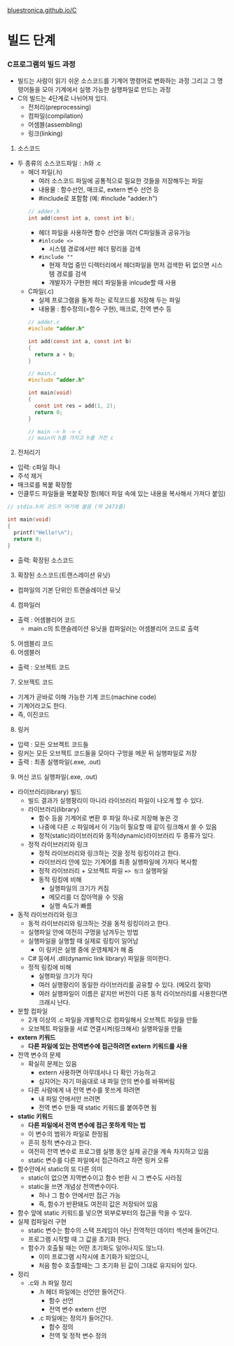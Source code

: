 [bluestronica.github.io/C](https://bluestronica.github.io/C)

# 빌드 단계

### C프로그램의 빌드 과정
- 빌드는 사람이 읽기 쉬운 소스코드를 기계어 명령어로 변화하는 과정 그리고 그 명령어들을 모아 기계에서 실행 가능한 실행파일로 만드는 과정
- C의 빌드는 4단계로 나뉘어져 있다.
  - 전처리(preprocessing)
  - 컴파일(compilation)
  - 어셈블(assembling)
  - 링크(linking)
1. 소스코드
  - 두 종류의 소스코드파일 : .h와 .c
    - 헤더 파일(.h)
      - 여러 소스코드 파일에 공통적으로 필요한 것들을 저장해두는 파일
      - 내용물 : 함수선언, 매크로, extern 변수 선언 등
      - #include로 포함함 (예: #include "adder.h")
      ```c
      // adder.h
      int add(const int a, const int b);
      ```
      - 헤더 파일을 사용하면 함수 선언을 여러 C파일들과 공유가능
      - `#inlcude <>`
        - 시스템 경로에서만 헤더 팡리을 검색
      - `#include ""`
        - 현재 작업 중인 디렉터리에서 헤더파일을 먼저 검색한 뒤 없으면 시스템 경로를 검색
        - 개발자가 구현한 헤더 파일들을 inlcude할 때 사용
    - C파일(.c)
      - 실제 프로그램을 돌게 하는 로직코드를 저장해 두는 파일
      - 내용물 : 함수정의(=함수 구현), 매크로, 전역 변수 등
      ```c
      // adder.c
      #include "adder.h"
      
      int add(const int a, const int b)
      {
        return a + b;
      }
      ```
      ```c
      // main.c
      #include "adder.h"
      
      int main(void)
      {
        const int res = add(1, 2);
        return 0;
      }
      
      // main -> h -> c
      // main이 h를 가지고 h를 가진 c
      ```
2. 전처리기
  - 입력: c파일 하나
  - 주석 제거
  - 매크로를 복붙 확장함
  - 인클루드 파일들을 복붙확장 함(헤더 파일 속에 있는 내용을 복사해서 가져다 붙임)
  ```c
  // stdio.h의 코드가 여기에 붙음 (약 2473줄)
  
  int main(void)
  {
    printf("Hello!\n");
    return 0;
  }
  ```
  - 출력: 확장된 소스코드
3. 확장된 소스코드(트랜스레이션 유닛)
  - 컴파일의 기본 단위인 트랜슬레이션 유닛
4. 컴파일러
  - 출력 : 어셈블리어 코드
    - main.c의 트랜슬레이션 유닛을 컴파일러는 어셈블리어 코드로 출력
5. 어셈블리 코드
6. 어셈블러
  - 출력 : 오브젝트 코드
7. 오브젝트 코드
  - 기계가 곧바로 이해 가능한 기계 코드(machine code)
  - 기계어라고도 한다.
  - 즉, 이진코드  
8. 링커
  - 입력 : 모든 오브젝트 코드들
  - 링커는 모든 오브젝트 코드들을 모아다 구멍을 메꾼 뒤 실행파일로 저장
  - 출력 : 최종 실행파일(.exe, .out)
9. 머신 코드 실행파일(.exe, .out)

- 라이브러리(library) 빌드
  - 빌드 결과가 실행팡리이 아니라 라이브러리 파일이 나오게 할 수 있다.
  - 라이브러리(library)
    - 함수 등을 기계어로 변환 후 파일 하나로 저장해 놓은 것
    - 나중에 다른 .c 파일에서 이 기능이 필요할 때 같이 링크해서 쓸 수 있음
    - 정적(static)라이브러리와 동적(dynamic)라이브러리 두 종류가 있다.
  - 정적 라이브러리와 링크
    - 정적 라이브러리와 링크하는 것을 정적 링킹이라고 한다.
    - 라이브러리 안에 있는 기계어를 최종 실행파일에 가져다 복사함
    - 정적 라이브러리 + 오브젝트 파일 `=> 링크` 실행파일
    - 동적 링킹에 비해
      - 실행파일의 크기가 커짐
      - 메모리를 더 잡아먹을 수 잇음
      - 실행 속도가 빠름
- 동적 라이브러리와 링크
  - 동적 라이브러리와 링크하는 것을 동적 링킹이라고 한다.
  - 실행파일 안에 여전히 구멍을 남겨두는 방법
  - 실행파일을 실행할 때 실제로 링킹이 일어남
    - 이 링키은 실행 중에 운영체제가 해 줌
  - C# 등에서 .dll(dynamic link library) 파일을 의미한다.
  - 정적 링킹에 비해
    - 실행파일 크기가 작다
    - 여러 실행팡리이 동일한 라이브러리를 공유할 수 있다. (메모리 절약)
    - 여러 실행파일이 이름은 같지만 버전이 다른 동적 라이브러리를 사용한다면 크래시 난다.
- 분할 컴파일
  - 2개 이상의 .c 파일을 개별적으로 컴파일해서 오브젝트 파일을 만듦
  - 오브젝트 파일들을 서로 연결시켜(링크해서) 실행파일을 만듦
- **extern 키워드**
  - **다른 파일에 있는 전역변수에 접근하려면 extern 키워드를 사용**
- 전역 변수의 문제
  - 확실히 문제는 있음
    - extern 사용하면 아무데서나 다 확인 가능하고
    - 심지어는 자기 마음대로 내 파일 안의 변수를 바꿔버림
  - 다른 사람에게 내 전역 변수를 못쓰게 하려면
    - 내 파일 안에서만 쓰려면 
    - 전역 변수 만들 때 static 키워드를 붙여주면 됨
- **static 키워드**
  - **다른 파일에서 전역 변수에 접근 못하게 막는 법**
  - 이 변수의 범위가 파일로 한정됨
  - 흔히 정적 변수라고 한다.
  - 여전히 전역 변수로 프로그램 실행 동안 실제 공간을 계속 차지하고 있음
  - static 변수를 다른 파일에서 접근하려고 하면 링커 오류
- 함수안에서 static의 또 다른 의미
  - static이 없으면 지역변수이고 함수 반환 시 그 변수도 사라짐
  - static을 쓰면 개념상 전역변수이다.
    - 허나 그 함수 안에서만 접근 가능
    - 즉, 함수가 반환돼도 여전히 값은 저장되어 있음
- 함수 앞에 static 키워드를 넣으면 외부로부터의 접근을 막을 수 있다.
- 실제 컴파일러 구현
  - static 변수는 함수의 스택 프레임이 아닌 전역적인 데이터 섹션에 들어간다.
  - 프로그램 시작할 때 그 값을 초기화 한다.
  - 함수가 호출될 때는 어떤 초기화도 일어나지도 않느다.
    - 이미 프로그램 시작시에 초기화가 되었으니,
    - 처음 함수 호출할때는 그 초기화 된 값이 그대로 유지되어 있다.
- 정리
  - .c와 .h 파일 정리
    - .h 헤더 파일에는 선언만 들어간다.
      - 함수 선언
      - 전역 변수 extern 선언
    - .c 파일에는 정의가 들어간다.
      - 함수 정의
      - 전역 및 정적 변수 정의
    
  

